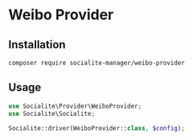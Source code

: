 # Weibo Provider

## Installation

```
composer require socialite-manager/weibo-provider
```

## Usage

```php
use Socialite\Provider\WeiboProvider;
use Socialite\Socialite;

Socialite::driver(WeiboProvider::class, $config);
```
